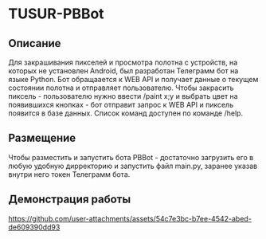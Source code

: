 # TUSUR-PBBot
## Описание
Для закрашивания пикселей и просмотра полотна с устройств, на которых не установлен Android, был разработан Телеграмм бот на языке Python. Бот обращаается к WEB API и получает данные о текущем состоянии полотна и отправляет пользователю. Чтобы закрасить пиксель - пользователю нужно ввести /paint x;y и выбрать цвет на появившихся кнопках - бот отправит запрос к WEB API и пиксель появится в базе данных. Список команд доступен по команде /help.
## Размещение
Чтобы разместить и запустить бота PBBot - достаточно загрузить его в любую удобную дирректорию и запустить файл main.py, заранее указав внутри него токен Телеграмм бота.
## Демонстрация работы
https://github.com/user-attachments/assets/54c7e3bc-b7ee-4542-abed-de609390dd93
